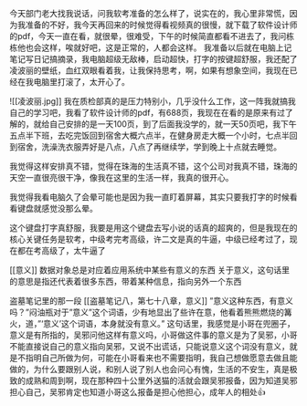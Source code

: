 今天部门老大找我说话，问我软考准备的怎么样了，说实在的，我心里非常慌，因为我准备的不好，我今天再回来的时候觉得看视频真的很慢，就下载了软件设计师的pdf，今天一直在看，就很晕，很难受，下午的时候简直都看不进去了，我问栋栋他也会这样，唉就好吧，这是正常的，人都会这样。
我准备以后就在电脑上记笔记写日记搞摘录，我电脑超级无敌棒，启动超快，打字的按键超舒服，我还配了凌波丽的壁纸，血红双眼看着我，让我保持思考，啊，如果有想象空间，我现在已经在我电脑里打滚了，太开心了。

![[凌波丽.jpg]]
我在质检部真的是压力特别小，几乎没什么工作，这一阵我就搞我自己的学习吧，我看了软件设计师的pdf，有688页，我现在在看的是原来有过了解的，就给自己安排的是一天100页，到了后面我没学的，就一天50页吧，我下午五点半下班，去吃完饭回到宿舍大概六点半，在健身房走大概一个小时，七点半回到宿舍，洗澡洗衣服弄好是八点，八点了再继续学，学到晚上十点就去睡觉。

我觉得这样安排真不错，觉得在珠海的生活真不错，这个公司对我真不错，珠海的天空一直很亮很干净，像我在这里的生活一样，我真的很开心。

我觉得我看电脑久了会晕可能也是因为我一直盯着屏幕，其实只要我打字的时候看看键盘就感觉没那么晕。

这个键盘打字真舒服，我要是用这个键盘去写小说的话真的超爽的，但是我现在的核心关键任务是软考，中级考完考高级，许二文是真的牛逼，中级已经考过了，现在都在考高级了，太牛逼了

[[意义]]
数据对象总是对应着应用系统中某些有意义的东西
关于意义，这句话里的意思是指还代表着很多东西，带着某种信息，指向另外一个东西

盗墓笔记里的那一段
[[盗墓笔记八，第七十八章，意义]]
”意义这种东西，有意义吗？”闷油瓶对于”意义”这个词语，少有地显出了些许在意，他看着熊熊燃烧的篝火，道，”‘意义’这个词语，本身就没有意义。”
这句话里，我感觉是小哥在兜圈子，意义是有所指的，吴邪问他这样有意义吗，小哥做这件事的意义是为了吴邪，小哥不能直接说自己的意义指向吴邪，又说不出谎话，只能说意义这个词没有意义，就是不指明自己所做为何，可能在小哥看来也不需要指明，我自己想做愿意去做且能做的，为什么要跟别人说，和别人说了别人也会问心有愧，生活的不安生，真是极致的成熟和周到啊，现在那种四十公里外送猫的活就会跟吴邪报备，因为知道吴邪担心自己，吴邪肯定也知道小哥这么报备是担心他担心，成年人的相处👍




